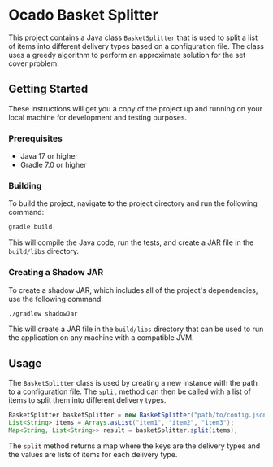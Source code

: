 # Ocado Basket Splitter

This project contains a Java class `BasketSplitter` that is used to split a list of items into different delivery types based on a configuration file. The class uses a greedy algorithm to perform an approximate solution for the set cover problem.

## Getting Started

These instructions will get you a copy of the project up and running on your local machine for development and testing purposes.

### Prerequisites

- Java 17 or higher
- Gradle 7.0 or higher

### Building

To build the project, navigate to the project directory and run the following command:

```bash
gradle build
```

This will compile the Java code, run the tests, and create a JAR file in the `build/libs` directory.

### Creating a Shadow JAR

To create a shadow JAR, which includes all of the project's dependencies, use the following command:

```bash
./gradlew shadowJar
```

This will create a JAR file in the `build/libs` directory that can be used to run the application on any machine with a compatible JVM.

## Usage

The `BasketSplitter` class is used by creating a new instance with the path to a configuration file. The `split` method can then be called with a list of items to split them into different delivery types.

```java
BasketSplitter basketSplitter = new BasketSplitter("path/to/config.json");
List<String> items = Arrays.asList("item1", "item2", "item3");
Map<String, List<String>> result = basketSplitter.split(items);
```

The `split` method returns a map where the keys are the delivery types and the values are lists of items for each delivery type.
